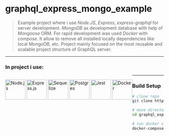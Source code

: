 # graphql_express_mongo_example

> Example project where i use _Node.JS_, _Express_, _express-graphql_ for server development. _MongoDB_ as development database with help of _Mongoose_ ORM. For rapid development was used _Docker_ with _compose_. It allow to remove all installed locally dependencies like local MongoDB, etc.
> Project mainly focused on the most reusable and scalable project structure of GraphQL server.

---

### In project i use:

<p style="float: left">
<img src="https://cdn.iconscout.com/icon/free/png-256/node-js-1174925.png" alt="Node.js" width="64" style="display: inline">
<img src="https://encrypted-tbn0.gstatic.com/images?q=tbn%3AANd9GcTHuh-8BFfWdwCgDF5a5vKQgAtsIf-bV435lA&usqp=CAU" alt="Express.js" width="64" style="display: inline">
<img src="https://cdn.freebiesupply.com/logos/large/2x/sequelize-logo-png-transparent.png" alt="Sequelize" width="64" style="display: inline">
<img src="https://upload.wikimedia.org/wikipedia/commons/2/29/Postgresql_elephant.svg" alt="Postgres" width="64" style="display: inline">
<img src="https://cdn.freebiesupply.com/logos/large/2x/jest-logo-png-transparent.png" alt="Jest" width="64" style="display: inline">
<img src="https://cdn.iconscout.com/icon/free/png-256/docker-226091.png" alt="Docker" width="64" style="display: inline">
</p>

---

### Build Setup

```bash
# clone repo
git clone https://github.com/sebastianluszczek/graphql_express_mongo_example.git

# move directory
cd graphql_express_mongo_example

# run docker compose
docker-compose up --build #--build only for first time run
```
